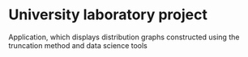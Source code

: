 # University laboratory project
Application, which displays distribution graphs constructed using the truncation method and data science tools
